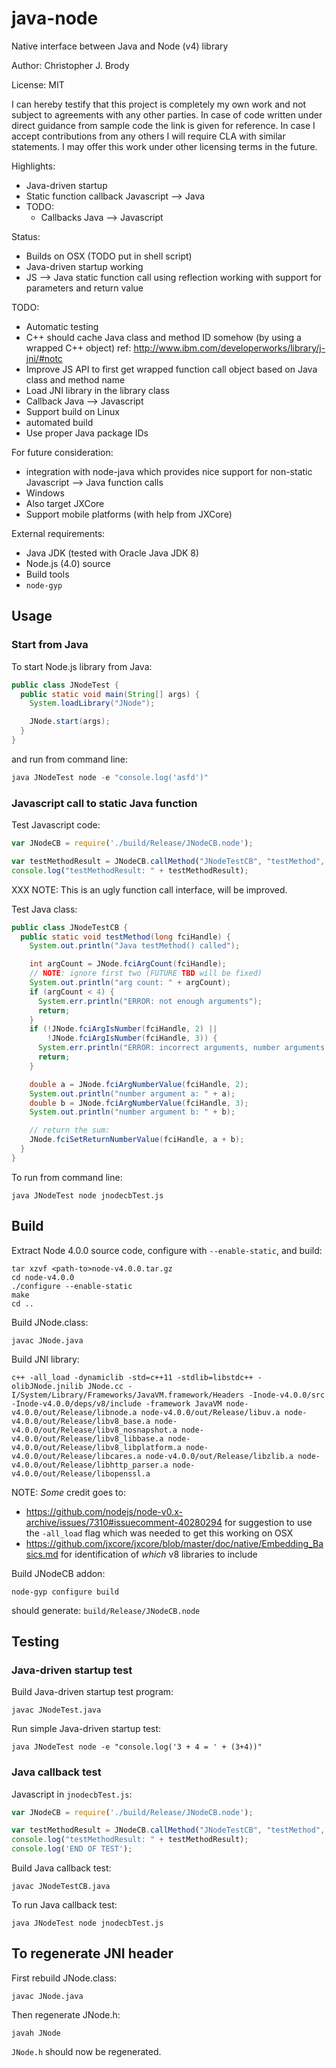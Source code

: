 # java-node

Native interface between Java and Node (v4) library

Author: Christopher J. Brody

License: MIT

I can hereby testify that this project is completely my own work and not subject to agreements with any other parties.
In case of code written under direct guidance from sample code the link is given for reference.
In case I accept contributions from any others I will require CLA with similar statements.
I may offer this work under other licensing terms in the future.

Highlights:
- Java-driven startup
- Static function callback Javascript --> Java
- TODO:
  - Callbacks Java --> Javascript

Status:
- Builds on OSX (TODO put in shell script)
- Java-driven startup working
- JS --> Java static function call using reflection working with support for parameters and return value

TODO:
- Automatic testing
- C++ should cache Java class and method ID somehow (by using a wrapped C++ object) ref: http://www.ibm.com/developerworks/library/j-jni/#notc
- Improve JS API to first get wrapped function call object based on Java class and method name
- Load JNI library in the library class
- Callback Java --> Javascript
- Support build on Linux
- automated build
- Use proper Java package IDs

For future consideration:
- integration with node-java which provides nice support for non-static Javascript --> Java function calls
- Windows
- Also target JXCore
- Support mobile platforms (with help from JXCore)

External requirements:
- Java JDK (tested with Oracle Java JDK 8)
- Node.js (4.0) source
- Build tools
- `node-gyp`

## Usage

### Start from Java

To start Node.js library from Java:

```Java
public class JNodeTest {
  public static void main(String[] args) {
    System.loadLibrary("JNode");

    JNode.start(args);
  }
}
```

and run from command line:

```Java
java JNodeTest node -e "console.log('asfd')"
```

### Javascript call to static Java function

Test Javascript code:

```Javascript
var JNodeCB = require('./build/Release/JNodeCB.node');

var testMethodResult = JNodeCB.callMethod("JNodeTestCB", "testMethod", 3, 4);
console.log("testMethodResult: " + testMethodResult);
```

XXX NOTE: This is an ugly function call interface, will be improved.

Test Java class:

```Java
public class JNodeTestCB {
  public static void testMethod(long fciHandle) {
    System.out.println("Java testMethod() called");

    int argCount = JNode.fciArgCount(fciHandle);
    // NOTE: ignore first two (FUTURE TBD will be fixed)
    System.out.println("arg count: " + argCount);
    if (argCount < 4) {
      System.err.println("ERROR: not enough arguments");
      return;
    }
    if (!JNode.fciArgIsNumber(fciHandle, 2) ||
        !JNode.fciArgIsNumber(fciHandle, 3)) {
      System.err.println("ERROR: incorrect arguments, number arguments expected");
      return;
    }

    double a = JNode.fciArgNumberValue(fciHandle, 2);
    System.out.println("number argument a: " + a);
    double b = JNode.fciArgNumberValue(fciHandle, 3);
    System.out.println("number argument b: " + b);

    // return the sum:
    JNode.fciSetReturnNumberValue(fciHandle, a + b);
  }
}
```

To run from command line:

```shell
java JNodeTest node jnodecbTest.js
```

## Build

Extract Node 4.0.0 source code, configure with `--enable-static`, and build:

```shell
tar xzvf <path-to>node-v4.0.0.tar.gz
cd node-v4.0.0
./configure --enable-static
make
cd ..
```

Build JNode.class:

```shell
javac JNode.java
```

Build JNI library:

```shell
c++ -all_load -dynamiclib -std=c++11 -stdlib=libstdc++ -olibJNode.jnilib JNode.cc -I/System/Library/Frameworks/JavaVM.framework/Headers -Inode-v4.0.0/src -Inode-v4.0.0/deps/v8/include -framework JavaVM node-v4.0.0/out/Release/libnode.a node-v4.0.0/out/Release/libuv.a node-v4.0.0/out/Release/libv8_base.a node-v4.0.0/out/Release/libv8_nosnapshot.a node-v4.0.0/out/Release/libv8_libbase.a node-v4.0.0/out/Release/libv8_libplatform.a node-v4.0.0/out/Release/libcares.a node-v4.0.0/out/Release/libzlib.a node-v4.0.0/out/Release/libhttp_parser.a node-v4.0.0/out/Release/libopenssl.a
```

NOTE: _Some_ credit goes to:
- https://github.com/nodejs/node-v0.x-archive/issues/7310#issuecomment-40280294 for suggestion to use the `-all_load` flag which was needed to get this working on OSX
- https://github.com/jxcore/jxcore/blob/master/doc/native/Embedding_Basics.md for identification of _which_ v8 libraries to include

Build JNodeCB addon:

```shell
node-gyp configure build
```

should generate: `build/Release/JNodeCB.node`

## Testing

### Java-driven startup test

Build Java-driven startup test program:

```shell
javac JNodeTest.java
```

Run simple Java-driven startup test:

```shell
java JNodeTest node -e "console.log('3 + 4 = ' + (3+4))"
```

### Java callback test

Javascript in `jnodecbTest.js`:

```Javascript
var JNodeCB = require('./build/Release/JNodeCB.node');

var testMethodResult = JNodeCB.callMethod("JNodeTestCB", "testMethod", 3, 4);
console.log("testMethodResult: " + testMethodResult);
console.log('END OF TEST');
```

Build Java callback test:

```shell
javac JNodeTestCB.java
```

To run Java callback test:

```shell
java JNodeTest node jnodecbTest.js
```


## To regenerate JNI header

First rebuild JNode.class:

```shell
javac JNode.java
```

Then regenerate JNode.h:

```shell
javah JNode
```

`JNode.h` should now be regenerated.

